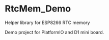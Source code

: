 # RtcMem_Demo
Helper library for ESP8266 RTC memory

Demo project for PlatformIO and D1 mini board.
